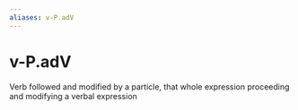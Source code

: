 ```yaml
---
aliases: v-P.adV
---
```

# v-P.adV

Verb followed and modified by a particle, that whole expression proceeding and modifying a verbal expression